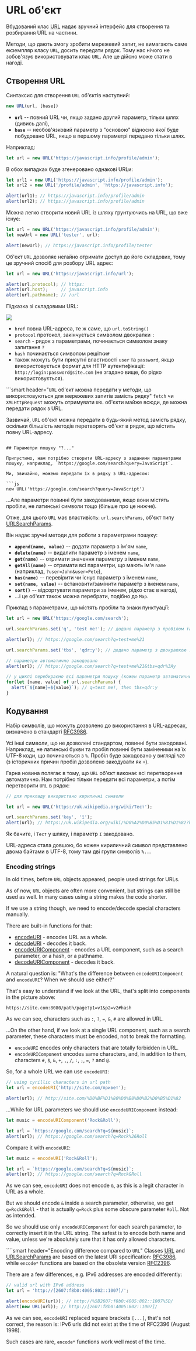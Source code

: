 
# URL об'єкт

Вбудований клас [URL](https://url.spec.whatwg.org/#api) надає зручний інтерфейс для створення та розбирання URL на частини.

Методи, що дають змогу зробити мережевий запит, не вимагають саме екземпляр класу `URL`, досить передати рядок. Тому нас нічого не зобов'язує використовувати клас `URL`. Але це дійсно може стати в нагоді.

## Створення URL

Синтаксис для створення `URL` об'єктів наступний:

```js
new URL(url, [base])
```

- **`url`** -- повний URL чи, якщо задано другий параметр, тільки шлях (дивись далі),
- **`base`** -- необов'язковий параметр з "основою" відносно якої буде побудовано URL, якщо в першому параметрі передано тільки шлях.

Наприклад:

```js
let url = new URL('https://javascript.info/profile/admin');
```

В обох випадках буде згенеровано однакові URLи:

```js run
let url1 = new URL('https://javascript.info/profile/admin');
let url2 = new URL('/profile/admin', 'https://javascript.info');

alert(url1); // https://javascript.info/profile/admin
alert(url2); // https://javascript.info/profile/admin
```

Можна легко створити новий URL із шляху ґрунтуючись на URL, що вже існує:

```js run
let url = new URL('https://javascript.info/profile/admin');
let newUrl = new URL('tester', url);

alert(newUrl); // https://javascript.info/profile/tester
```

Об'єкт `URL` дозволяє негайно отримати доступ до його складових, тому це зручний спосіб для розбору URL адрес:

```js run
let url = new URL('https://javascript.info/url');

alert(url.protocol); // https:
alert(url.host);     // javascript.info
alert(url.pathname); // /url
```

Підказка зі складовими URL:

![](url-object.svg)

- `href` повна URL-адреса, те ж саме, що `url.toString()`
- `protocol` протокол, закінчується символом двокрапки `:`
- `search` - рядок з параметрами, починається символом знаку запитання `?`
- `hash` починається символом решітки`#`
- також можуть бути присутні властивості `user` та `password`, якщо використовується формат для HTTP аутентифікації: `http://login:password@site.com` (не згадано вище, бо рідко використовується).


```smart header="`URL` об'єкт можна передати у методи, що використовуються для мережевих запитів замість рядку"
`fetch` чи `XMLHttpRequest` можуть отримувати `URL` об'єкти майже всюди, де можна передати рядок з URL.

Зазвичай, `URL` об'єкт можна передати в будь-який метод замість рядку, оскільки більшість методів перетворять об'єкт в рядок, що містить повну URL-адресу.
```

## Параметри пошуку "?..."

Припустимо, нам потрібно створити URL-адресу з заданими параметрами пошуку, наприклад, `https://google.com/search?query=JavaScript`.

Ми, звичайно, можемо передати їх в рядку з URL-адресою:

```js
new URL('https://google.com/search?query=JavaScript')
```

...Але параметри повинні бути закодованими, якщо вони містять пробіли, не латинські символи тощо (більше про це нижче).

Отже, для цього `URL` має властивість: `url.searchParams`, об'єкт типу [URLSearchParams](https://url.spec.whatwg.org/#urlsearchparams).

Він надає зручні методи для роботи з параметрами пошуку:

- **`append(name, value)`** -- додати параметр з ім'ям `name`,
- **`delete(name)`** -- видалити параметр з іменем `name`,
- **`get(name)`** -- отримати значення параметру з іменем `name`,
- **`getAll(name)`** -- отримати всі параметри, що мають ім'я `name` (наприклад, `?user=John&user=Pete`),
- **`has(name)`** -- перевірити чи існує параметр з іменем `name`,
- **`set(name, value)`** -- встановити/замінити параметр з іменем `name`,
- **`sort()`** -- відсортувати параметри за іменем, рідко стає в нагоді,
- ...і це об'єкт також можна перебрати, подібно до `Map`.

Приклад з параметрами, що містять пробіли та знаки пунктуації:

```js run
let url = new URL('https://google.com/search');

url.searchParams.set('q', 'test me!'); // додано параметр з пробілом та !

alert(url); // https://google.com/search?q=test+me%21

url.searchParams.set('tbs', 'qdr:y'); // додано параметр з двокрапкою :

// параметри автоматично закодовано
alert(url); // https://google.com/search?q=test+me%21&tbs=qdr%3Ay

// у циклі перебираємо всі параметри пошуку (кожен параметр автоматично декодується)
for(let [name, value] of url.searchParams) {
  alert(`${name}=${value}`); // q=test me!, then tbs=qdr:y
}
```


## Кодування

Набір символів, що можуть дозволено до використання в URL-адресах, визначено в стандарті [RFC3986](https://tools.ietf.org/html/rfc3986).

Усі інші символи, що не дозволені стандартом, повинні бути закодовані. Наприклад, не латинські букви та пробіл повинні бути заміненими на їх UTF-8 коди, що починаються з `%`. Пробіл буде закодовано у вигляді `%20` (з історичних причин пробіл дозволено закодувати як `+`).

Гарна новина полягає в тому, що `URL` об'єкт виконає всі перетворення автоматично. Нам потрібно тільки передати всі параметри, а потім перетворити `URL` в рядок:

```js run
// для прикладу використано кириличні символи

let url = new URL('https://uk.wikipedia.org/wiki/Тест');

url.searchParams.set('key', 'ї');
alert(url); // https://uk.wikipedia.org/wiki/%D0%A2%D0%B5%D1%81%D1%82?key=%D1%97
```

Як бачите, і `Тест` у шляху, і параметр `ї` закодовано.

URL-адреса стала довшою, бо кожен кириличний символ представлено двома байтами в UTF-8, тому там дві групи символів `%..`.

### Encoding strings

In old times, before `URL` objects appeared, people used strings for URLs.

As of now, `URL` objects are often more convenient, but strings can still be used as well. In many cases using a string makes the code shorter.

If we use a string though, we need to encode/decode special characters manually.

There are built-in functions for that:

- [encodeURI](mdn:/JavaScript/Reference/Global_Objects/encodeURI) - encodes URL as a whole.
- [decodeURI](mdn:/JavaScript/Reference/Global_Objects/decodeURI) - decodes it back.
- [encodeURIComponent](mdn:/JavaScript/Reference/Global_Objects/encodeURIComponent) - encodes a URL component, such as a search parameter, or a hash, or a pathname.
- [decodeURIComponent](mdn:/JavaScript/Reference/Global_Objects/decodeURIComponent) - decodes it back.

A natural question is: "What's the difference between `encodeURIComponent` and `encodeURI`? When we should use either?"

That's easy to understand if we look at the URL, that's split into components in the picture above:

```
https://site.com:8080/path/page?p1=v1&p2=v2#hash
```

As we can see, characters such as `:`, `?`, `=`, `&`, `#` are allowed in URL.

...On the other hand, if we look at a single URL component, such as a search parameter, these characters must be encoded, not to break the formatting.

- `encodeURI` encodes only characters that are totally forbidden in URL.
- `encodeURIComponent` encodes same characters, and, in addition to them, characters `#`, `$`, `&`, `+`, `,`, `/`, `:`, `;`, `=`, `?` and `@`.

So, for a whole URL we can use `encodeURI`:

```js run
// using cyrillic characters in url path
let url = encodeURI('http://site.com/привет');

alert(url); // http://site.com/%D0%BF%D1%80%D0%B8%D0%B2%D0%B5%D1%82
```

...While for URL parameters we should use `encodeURIComponent` instead:

```js run
let music = encodeURIComponent('Rock&Roll');

let url = `https://google.com/search?q=${music}`;
alert(url); // https://google.com/search?q=Rock%26Roll
```

Compare it with `encodeURI`:

```js run
let music = encodeURI('Rock&Roll');

let url = `https://google.com/search?q=${music}`;
alert(url); // https://google.com/search?q=Rock&Roll
```

As we can see, `encodeURI` does not encode `&`, as this is a legit character in URL as a whole.

But we should encode `&` inside a search parameter, otherwise, we get `q=Rock&Roll` - that is actually `q=Rock` plus some obscure parameter `Roll`. Not as intended.

So we should use only `encodeURIComponent` for each search parameter, to correctly insert it in the URL string. The safest is to encode both name and value, unless we're absolutely sure that it has only allowed characters.

````smart header="Encoding difference compared to `URL`"
Classes [URL](https://url.spec.whatwg.org/#url-class) and [URLSearchParams](https://url.spec.whatwg.org/#interface-urlsearchparams) are based on the latest URI specification: [RFC3986](https://tools.ietf.org/html/rfc3986), while `encode*` functions are based on the obsolete version [RFC2396](https://www.ietf.org/rfc/rfc2396.txt).

There are a few differences, e.g. IPv6 addresses are encoded differently:

```js run
// valid url with IPv6 address
let url = 'http://[2607:f8b0:4005:802::1007]/';

alert(encodeURI(url)); // http://%5B2607:f8b0:4005:802::1007%5D/
alert(new URL(url)); // http://[2607:f8b0:4005:802::1007]/
```

As we can see, `encodeURI` replaced square brackets `[...]`, that's not correct, the reason is: IPv6 urls did not exist at the time of RFC2396 (August 1998).

Such cases are rare, `encode*` functions work well most of the time.
````
